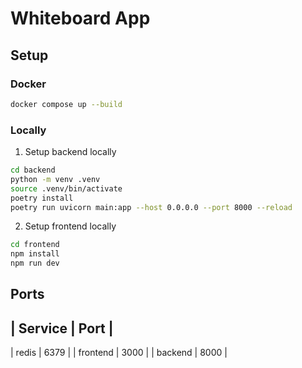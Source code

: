 # Whiteboard App

## Setup

### Docker
```bash
docker compose up --build
```

### Locally
1. Setup backend locally
```bash
cd backend
python -m venv .venv
source .venv/bin/activate
poetry install
poetry run uvicorn main:app --host 0.0.0.0 --port 8000 --reload
```

2. Setup frontend locally

```bash
cd frontend
npm install 
npm run dev
```

## Ports

| Service  | Port |
------------------
| redis    | 6379 |
| frontend | 3000 |
| backend  | 8000 | 
